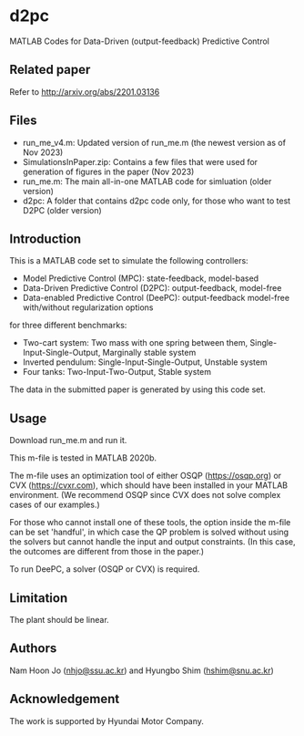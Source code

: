 # d2pc
MATLAB Codes for Data-Driven (output-feedback) Predictive Control

## Related paper

Refer to http://arxiv.org/abs/2201.03136

## Files

* run_me_v4.m: Updated version of run_me.m (the newest version as of Nov 2023)
* SimulationsInPaper.zip: Contains a few files that were used for generation of figures in the paper (Nov 2023)
* run_me.m: The main all-in-one MATLAB code for simluation (older version)
* d2pc: A folder that contains d2pc code only, for those who want to test D2PC (older version) 

## Introduction
This is a MATLAB code set to simulate the following controllers:

* Model Predictive Control (MPC): state-feedback, model-based
* Data-Driven Predictive Control (D2PC): output-feedback, model-free
* Data-enabled Predictive Control (DeePC): output-feedback model-free with/without regularization options

for three different benchmarks:

* Two-cart system: Two mass with one spring between them, Single-Input-Single-Output, Marginally stable system
* Inverted pendulum: Single-Input-Single-Output, Unstable system
* Four tanks: Two-Input-Two-Output, Stable system

The data in the submitted paper is generated by using this code set.

## Usage
Download run_me.m and run it.

This m-file is tested in MATLAB 2020b.

The m-file uses an optimization tool of either OSQP (https://osqp.org) or CVX (https://cvxr.com), which should have been installed in your MATLAB environment. (We recommend OSQP since CVX does not solve complex cases of our examples.) 

For those who cannot install one of these tools, the option inside the m-file can be set 'handful', in which case the QP problem is solved without using the solvers but cannot handle the input and output constraints. (In this case, the outcomes are different from those in the paper.)

To run DeePC, a solver (OSQP or CVX) is required.

## Limitation
The plant should be linear.

## Authors
Nam Hoon Jo (nhjo@ssu.ac.kr) and Hyungbo Shim (hshim@snu.ac.kr)

## Acknowledgement
The work is supported by Hyundai Motor Company.
